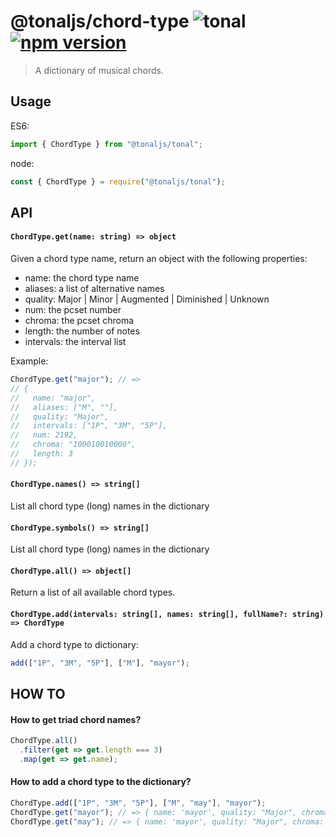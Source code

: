 # @tonaljs/chord-type ![tonal](https://img.shields.io/badge/@tonaljs-chord_dictionary-yellow.svg?style=flat-square) [![npm version](https://img.shields.io/npm/v/@tonaljs/chord-type.svg?style=flat-square)](https://www.npmjs.com/package/@tonaljs/chord-type)

> A dictionary of musical chords.

## Usage

ES6:

```js
import { ChordType } from "@tonaljs/tonal";
```

node:

```js
const { ChordType } = require("@tonaljs/tonal");
```

## API

#### `ChordType.get(name: string) => object`

Given a chord type name, return an object with the following properties:

- name: the chord type name
- aliases: a list of alternative names
- quality: Major | Minor | Augmented | Diminished | Unknown
- num: the pcset number
- chroma: the pcset chroma
- length: the number of notes
- intervals: the interval list

Example:

```js
ChordType.get("major"); // =>
// {
//   name: "major",
//   aliases: ["M", ""],
//   quality: "Major",
//   intervals: ["1P", "3M", "5P"],
//   num: 2192,
//   chroma: "100010010000",
//   length: 3
// });
```

#### `ChordType.names() => string[]`

List all chord type (long) names in the dictionary

#### `ChordType.symbols() => string[]`

List all chord type (long) names in the dictionary

#### `ChordType.all() => object[]`

Return a list of all available chord types.

#### `ChordType.add(intervals: string[], names: string[], fullName?: string) => ChordType`

Add a chord type to dictionary:

```js
add(["1P", "3M", "5P"], ["M"], "mayor");
```

## HOW TO

#### How to get triad chord names?

```js
ChordType.all()
  .filter(get => get.length === 3)
  .map(get => get.name);
```

#### How to add a chord type to the dictionary?

```js
ChordType.add(["1P", "3M", "5P"], ["M", "may"], "mayor");
ChordType.get("mayor"); // => { name: 'mayor', quality: "Major", chroma: ... }
ChordType.get("may"); // => { name: 'mayor', quality: "Major", chroma: ... }
```
